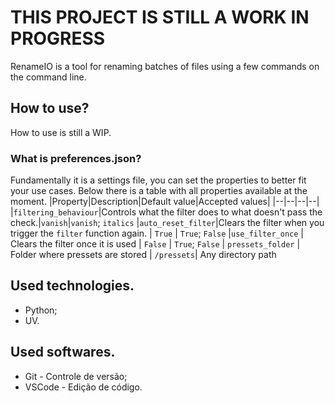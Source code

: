 # THIS PROJECT IS STILL A WORK IN PROGRESS
RenameIO is a tool for renaming batches of files using a few commands on the command line.

## How to use?
How to use is still a WIP.

### What is preferences.json?
Fundamentally it is a settings file, you can set the properties to better fit your use cases. Below there is a table with all properties available at the moment.
|Property|Description|Default value|Accepted values|
|--|--|--|--|
|`filtering_behaviour`|Controls what the filter does to what doesn't pass the check.|`vanish`|`vanish`; `italics`
|`auto_reset_filter`|Clears the filter when you trigger the `filter` function again. | `True` | `True`; `False`
|`use_filter_once` | Clears the filter once it is used | `False` | `True`; `False`
| `pressets_folder` | Folder where pressets are stored | `/pressets`| Any directory path


## Used technologies.

- Python;
- UV.

## Used softwares.

-   Git - Controle de versão;
-   VSCode - Edição de código.